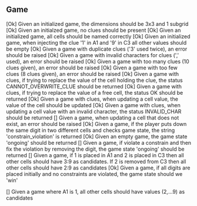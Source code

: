 ## Game    
[Ok] Given an initialized game, the dimensions should be 3x3 and 1 subgrid
[Ok] Given an initialzed game, no clues should be present
[Ok] Given an initialized game, all cells should be named correctly
[Ok] Given an initialized game, when injecting the clue '1' in A1 and '9' in C3 all other values should be empty
[Ok] Given a game with duplicate clues ('3' used twice), an error should be raised
[Ok] Given a game with invalid characters for clues (',' used), an error should be raised
[Ok] Given a game with too many clues (10 clues given), an error should be raised
[Ok] Given a game with too few clues (8 clues given), an error should be raised
[Ok] Given a game with clues, if trying to replace the value of the cell holding the clue, the status CANNOT_OVERWRITE_CLUE should be returned
[Ok] Given a game with clues, if trying to replace the value of a free cell, the status OK should be returned
[Ok] Given a game with clues, when updating a cell value, the value of the cell should be updated
[Ok] Given a game with clues, when updating a cell value with an invalid character, the status INVALID_CHAR should be returned
[] Given a game, when updating a cell that does not exist, an error should be raised 
[Ok] Given a game, if the player puts down the same digit in two different cells and checks game state, the string 'constrain_violation' is returned
[Ok] Given an empty game, the game state 'ongoing' should be returned
[] Given a game, if violate a constrain and then fix the violation by removing the digit, the game state 'ongoing' should be returned
[] Given a game, if 1 is placed in A1 and 2 is placed in C3 then all other cells should have 3:9 as candidates. If 2 is removed from C3 then all other cells should have 2:9 as candidates
[Ok] Given a game, if all digits are placed initially and no constraints are violated, the game state should we 'win'


[] Given a game where A1 is 1, all other cells should have values (2,...9) as candidates